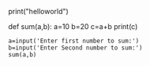 print("helloworld")

def sum(a,b):
    a=10
    b=20
    c=a+b
    print(c)

    a=input('Enter first number to sum:')
    b=input('Enter Second number to sum:')
    sum(a,b)
